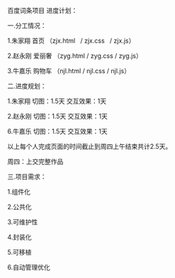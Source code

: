 百度词条项目 进度计划：

一.分工情况：

1.朱家翔 首页  （zjx.html   /  zjx.css   /  zjx.js）

2.赵永刚 爱丽奢 （zyg.html / zyg.css / zyg.js）

3.牛嘉乐  购物车 （njl.html / njl.css / njl.js）

二.进度规划：

1.朱家翔  切图：1.5天  交互效果：1天

2.赵永刚 切图：1.5天  交互效果：1天

6.牛嘉乐 切图：1.5天  交互效果：1天

以上每个人完成页面的时间截止到周四上午结束共计2.5天。

周四：上交完整作品

三.项目需求：

1.组件化

2.公共化

3.可维护性

4.封装化

5.可移植

6.自动管理优化
